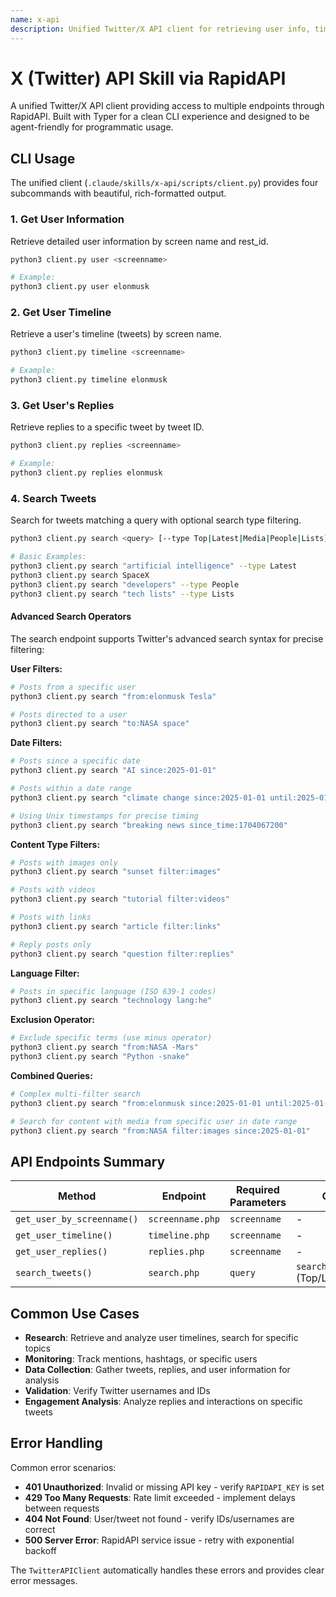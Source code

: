 ```yaml
---
name: x-api
description: Unified Twitter/X API client for retrieving user info, timelines, tweets, and replies via RapidAPI. Supports user lookup, timeline retrieval, tweet search, and reply fetching with a clean Typer-based CLI and agent-friendly Python interface.
---
```


# X (Twitter) API Skill via RapidAPI

A unified Twitter/X API client providing access to multiple endpoints through RapidAPI. Built with Typer for a clean CLI experience and designed to be agent-friendly for programmatic usage.

## CLI Usage

The unified client (`.claude/skills/x-api/scripts/client.py`) provides four subcommands with beautiful, rich-formatted output.

### 1. Get User Information

Retrieve detailed user information by screen name and rest_id.

```bash
python3 client.py user <screenname>

# Example:
python3 client.py user elonmusk
```

### 2. Get User Timeline

Retrieve a user's timeline (tweets) by screen name.

```bash
python3 client.py timeline <screenname>

# Example:
python3 client.py timeline elonmusk
```

### 3. Get User's Replies

Retrieve replies to a specific tweet by tweet ID.

```bash
python3 client.py replies <screenname>

# Example:
python3 client.py replies elonmusk
```

### 4. Search Tweets

Search for tweets matching a query with optional search type filtering.

```bash
python3 client.py search <query> [--type Top|Latest|Media|People|Lists]

# Basic Examples:
python3 client.py search "artificial intelligence" --type Latest
python3 client.py search SpaceX
python3 client.py search "developers" --type People
python3 client.py search "tech lists" --type Lists
```

#### Advanced Search Operators

The search endpoint supports Twitter's advanced search syntax for precise filtering:

**User Filters:**
```bash
# Posts from a specific user
python3 client.py search "from:elonmusk Tesla"

# Posts directed to a user
python3 client.py search "to:NASA space"
```

**Date Filters:**
```bash
# Posts since a specific date
python3 client.py search "AI since:2025-01-01"

# Posts within a date range
python3 client.py search "climate change since:2025-01-01 until:2025-01-31"

# Using Unix timestamps for precise timing
python3 client.py search "breaking news since_time:1704067200"
```

**Content Type Filters:**
```bash
# Posts with images only
python3 client.py search "sunset filter:images"

# Posts with videos
python3 client.py search "tutorial filter:videos"

# Posts with links
python3 client.py search "article filter:links"

# Reply posts only
python3 client.py search "question filter:replies"
```

**Language Filter:**
```bash
# Posts in specific language (ISO 639-1 codes)
python3 client.py search "technology lang:he"
```

**Exclusion Operator:**
```bash
# Exclude specific terms (use minus operator)
python3 client.py search "from:NASA -Mars"
python3 client.py search "Python -snake"
```

**Combined Queries:**
```bash
# Complex multi-filter search
python3 client.py search "from:elonmusk since:2025-01-01 until:2025-01-07 Tesla -filter:replies"

# Search for content with media from specific user in date range
python3 client.py search "from:NASA filter:images since:2025-01-01"
```

## API Endpoints Summary

| Method                     | Endpoint | Required Parameters | Optional Parameters |
|----------------------------|----------|--------------|---------------------|
| `get_user_by_screenname()` | `screenname.php` | `screenname` | - |
| `get_user_timeline()`      | `timeline.php` | `screenname` | - |
| `get_user_replies()`       | `replies.php` | `screenname` | - |
| `search_tweets()`          | `search.php` | `query` | `search_type` (Top/Latest/Media/People/Lists) |

## Common Use Cases

- **Research**: Retrieve and analyze user timelines, search for specific topics
- **Monitoring**: Track mentions, hashtags, or specific users
- **Data Collection**: Gather tweets, replies, and user information for analysis
- **Validation**: Verify Twitter usernames and IDs
- **Engagement Analysis**: Analyze replies and interactions on specific tweets

## Error Handling

Common error scenarios:
- **401 Unauthorized**: Invalid or missing API key - verify `RAPIDAPI_KEY` is set
- **429 Too Many Requests**: Rate limit exceeded - implement delays between requests
- **404 Not Found**: User/tweet not found - verify IDs/usernames are correct
- **500 Server Error**: RapidAPI service issue - retry with exponential backoff

The `TwitterAPIClient` automatically handles these errors and provides clear error messages.
